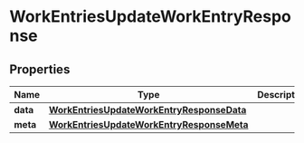 

# WorkEntriesUpdateWorkEntryResponse


## Properties

| Name | Type | Description | Notes |
|------------ | ------------- | ------------- | -------------|
|**data** | [**WorkEntriesUpdateWorkEntryResponseData**](WorkEntriesUpdateWorkEntryResponseData.md) |  |  [optional] |
|**meta** | [**WorkEntriesUpdateWorkEntryResponseMeta**](WorkEntriesUpdateWorkEntryResponseMeta.md) |  |  [optional] |



